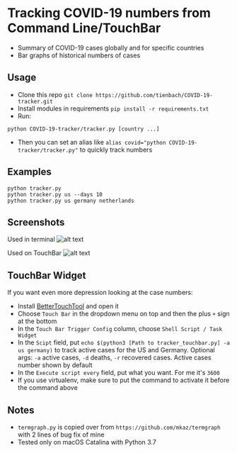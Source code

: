 # Tracking COVID-19 numbers from Command Line/TouchBar
- Summary of COVID-19 cases globally and for specific countries
- Bar graphs of historical numbers of cases

## Usage
- Clone this repo `git clone https://github.com/tienbach/COVID-19-tracker.git`
- Install modules in requirements `pip install -r requirements.txt`
- Run:
```
python COVID-19-tracker/tracker.py [country ...]
```
- Then you can set an alias like `alias covid="python COVID-19-tracker/tracker.py"` to quickly track numbers

## Examples
```
python tracker.py
python tracker.py us --days 10
python tracker.py us germany netherlands
```
## Screenshots
Used in terminal
![alt text](https://github.com/tienbach/COVID-19-tracker/raw/master/screenshot.png "Terminal")

Used on TouchBar
![alt text](https://github.com/tienbach/COVID-19-tracker/raw/master/touchbarshot.png "TouchBar")

## TouchBar Widget
If you want even more depression looking at the case numbers:
- Install [BetterTouchTool](https://folivora.ai/) and open it
- Choose `Touch Bar` in the dropdown menu on top and then the plus `+` sign at the bottom
- In the `Touch Bar Trigger Config` column, choose `Shell Script / Task Widget`
- In the `Scipt` field, put `echo $(python3 [Path to tracker_touchbar.py] -a us germany)` to track active cases for the US and Germany. Optional args: `-a` active cases, `-d` deaths, `-r` recovered cases. Active cases number shown by default
- In the `Execute script every` field, put what you want. For me it's `3600`
- If you use virtualenv, make sure to put the command to activate it before the command above

## Notes
- `termgraph.py` is copied over from `https://github.com/mkaz/termgraph` with 2 lines of bug fix of mine
- Tested only on macOS Catalina with Python 3.7
